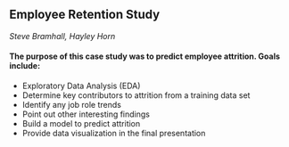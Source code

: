 ## Employee Retention Study

*Steve Bramhall, Hayley Horn*

#### The purpose of this case study was to predict employee attrition. Goals include:
- Exploratory Data Analysis (EDA)
- Determine key contributors to attrition from a training data set
- Identify any job role trends
- Point out other interesting findings
- Build a model to predict attrition
- Provide data visualization in the final presentation

